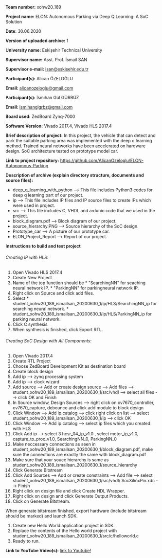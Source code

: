 **Team number:** xohw20_189

**Project name:** ELON: Autonomous Parking via Deep Q Learning: A SoC Solution

**Date:** 30.06.2020

**Version of uploaded archive:** 1

**University name:** Eskişehir Technical University

**Supervisor name:** Asst. Prof. İsmail SAN

**Supervisor e-mail:** isan@eskisehir.edu.tr

**Participant(s):** Alican ÖZELOĞLU

**Email:** alicanozeloglu@gmail.com

**Participant(s):** İsmihan Gül GÜRBÜZ

**Email:** ismihanglgrbz@gmail.com

**Board used:** ZedBoard Zynq-7000

**Software Version:** Vivado 2017.4, Vivado HLS 2017.4

**Brief description of project:** In this project, the vehicle that can detect and park the suitable parking area was implemented with the deep q learning method.
Trained neural networks have been accelerated on hardware design. SoC architecture tested on prototype model car.

**Link to project repository:** https://github.com/AlicanOzeloglu/ELON-Autonomous-Parking

**Description of archive (explain directory structure, documents and source files):**

* deep_q_learning_with_python --> This file includes Python3 codes for deep q learning part of our project.
* ip --> This file includes IP files and IP source files to create IPs which were used in project.
* src --> This file includes C, VHDL and ardunio code that we used in the project.
* block_diagram.pdf --> Block diagram of our project.
* source_hierarchy.PNG --> Source hierarchy of the SoC design.
* Prototype_car --> A picture of our prototype car.
* ELON_Project_Report --> Report of our project.


**Instructions to build and test project**
######  Creating IP with HLS: ######

1. Open Vivado HLS 2017.4
2. Create New Project
3. Name of the top function should be * "SearchingNN" for seaching neural network IP.
				   	* "ParkingNN" for parkingneural network IP.
4. Right click on Source and click add files.
5. Select * student_xohw20_189_ismailsan_20200630_1/ip/HLS/SearchingNN_ip for searching neural network.
       		* student_xohw20_189_ismailsan_20200630_1/ip/HLS/ParkingNN_ip for parking neural network.
6. Click C synthesis.
7. When synthesis is finished, click Export RTL.


######  Creating SoC Design with All Components:  ######
1. Open Vivado 2017.4
2. Create RTL Project
3. Choose ZedBoard Development Kit as destination board
4. Create block design
5. Add ip --> zynq processing system
6. Add ip --> clock wizard
7. Add source --> Add or create design source --> Add files --> student_xohw20_189_ismailsan_20200630_1/src/vhdl --> select all files --> click OK and Finish
8. In Source window, Design Sources --> right click on ov7670_controller, ov7670_capture, debounce and click add module to block design
9. Click Window --> Add ip catalog --> click right click on list --> select student_xohw20_189_ismailsan_20200630_1/ip --> click OK
10. Click Window --> Add ip catalog --> select ip files which you created with HLS
11. Click Add ip --> select 3 hcsr_04_ip_v1.0 , select motor_ip_v1.0, capture_to_proc_v1.0, SearchingNN_0, ParkingNN_0
12. Make neccessary connections as seen in student_xohw20_189_ismailsan_20200630_1/block_diagram.pdf, make sure the connections are exactly the same with block_diagram.pdf
13. Make sure that your souce hierarchy is same as student_xohw20_189_ismailsan_20200630_1/source_hierarchy
14. Click Generate Bitstream
15. Click Add Sources --> Add or create constraints --> Add file --> select student_xohw20_189_ismailsan_20200630_1/src/vhdl/ SocXilinxPin.xdc --> Finish
16. Right click on design file and click Create HDL Wrapper.
17. Right click on design and click Generate Output Products.
18. Click on Generate Bitstream.

When generate bitstream finished, export hardware (include bitstream should be marked) and launch SDK.

1. Create new Hello World application project in SDK.
2. Replace the contents of the Hello world project with student_xohw20_189_ismailsan_20200630_1/src/c/helloworld.c
3. Ready to run.

**Link to YouTube Video(s):** [link to Youtube!](https://www.youtube.com/watch?v=sdin0O2WmTE) 
